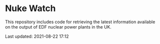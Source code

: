 # Nuke Watch

This repository includes code for retrieving the latest information available on the output of EDF nuclear power plants in the UK.

Last updated: 2021-08-22 17:12